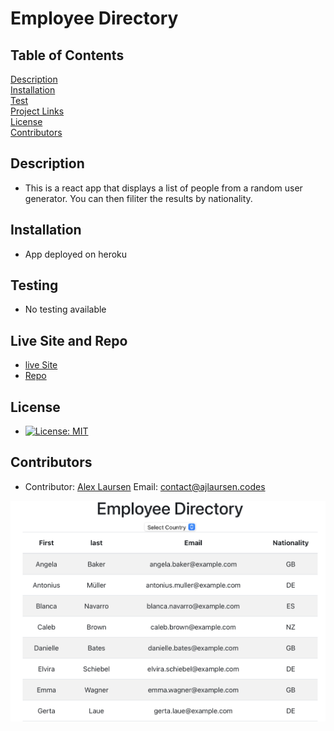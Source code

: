 
# Employee Directory

## Table of Contents
[Description](#description)  
[Installation](#Installation)  
[Test](#Testing)  
[Project Links](#live-Site-and-Repo)  
[License](#License)  
[Contributors](#Contributors)  

## Description
* This is a react app that displays a list of people from a random user generator. You can then filiter the results by nationality.

## Installation
* App deployed on heroku

## Testing
* No testing available

## Live Site and Repo
* [live Site](https://ajl-employee-directory.herokuapp.com)
* [Repo](https://github.com/ajlaursen/employee-directory)

## License
* [![License: MIT](https://img.shields.io/badge/License-MIT-yellow.svg)](https://opensource.org/licenses/MIT)

## Contributors
* Contributor: [Alex Laursen](https://github.com/Ajlaursen) Email: [contact@ajlaursen.codes](mailto:contact@ajlaursen.codes)

![screenshot](screenshot.png)